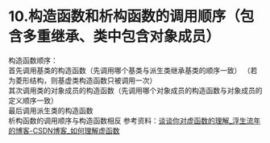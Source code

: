 # 10.构造函数和析构函数的调用顺序（包含多重继承、类中包含对象成员）
构造函数顺序：\
首先调用基类的构造函数（先调用哪个基类与派生类继承基类的顺序一致）
（若为菱形结构，则基虚类构造函数只被调用一次）\
其次调用类的对象成员的构造函数（先调用哪个对象成员的构造函数与对象成员的定义顺序一致）\
最后调用派生类的构造函数\
析构函数的调用顺序与构造函数相反
参考资料：[谈谈你对虚函数的理解_浮生流年的博客-CSDN博客_如何理解虚函数](https://blog.csdn.net/qq_40945965/article/details/79576740)